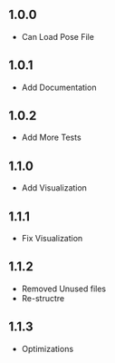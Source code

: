 ## 1.0.0

- Can Load Pose File

## 1.0.1

- Add Documentation

## 1.0.2

- Add More Tests

## 1.1.0

- Add Visualization

## 1.1.1

- Fix Visualization

## 1.1.2

- Removed Unused files
- Re-structre

## 1.1.3

- Optimizations

